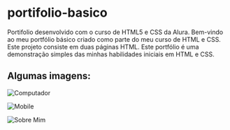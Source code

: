 # portifolio-basico
Portifolio desenvolvido com o curso de HTML5 e CSS da Alura.
Bem-vindo ao meu portfólio básico criado como parte do meu curso de HTML e CSS. Este projeto consiste em duas páginas HTML.
Este portfólio é uma demonstração simples das minhas habilidades iniciais em HTML e CSS.

## Algumas imagens:
![Computador](https://i.postimg.cc/65rnkDFw/proje1img1.png)

![Mobile](https://i.postimg.cc/3x3mYtHG/proje1img2.png)

![Sobre Mim](https://i.postimg.cc/j2LKH0Nf/proje1img3.png)
